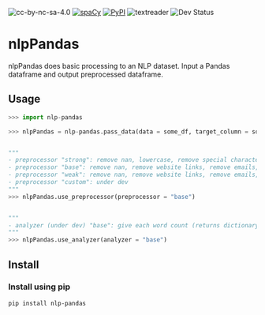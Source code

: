 <img alt="cc-by-nc-sa-4.0" src="https://img.shields.io/badge/License-cc--by--nc--sa--4.0-critical"></a>
[![spaCy](https://img.shields.io/badge/made%20with%20❤%20and-spaCy-09a3d5.svg)](https://spacy.io)
<a href="https://pypi.org/project/nlp-pandas"><img alt="PyPI" src="https://img.shields.io/badge/pypi-supported-yellow"></a>
<img alt="textreader" src="https://img.shields.io/badge/nlpPandas-v.1.0.0-informational"></a>
<img alt="Dev Status" src="https://img.shields.io/badge/Status-Stable-success"></a>

# nlpPandas
nlpPandas does basic processing to an NLP dataset. Input a Pandas dataframe and output preprocessed dataframe.

## Usage

```python
>>> import nlp-pandas

>>> nlpPandas = nlp-pandas.pass_data(data = some_df, target_column = some_column)


"""
- preprocessor "strong": remove nan, lowercase, remove special characters, remove numbers, remove website links, remove emails, remove nextline (\n), remove repeating whitespace
- preprocessor "base": remove nan, remove website links, remove emails, remove nextline (\n), remove repeating whitespace, *give whitespace number ("3boys"->"3 boys")
- preprocessor "weak": remove nan, remove website links, remove emails, remove nextline (\n), remove repeating whitespace, *give whitespace number ("3boys"->"3 boys")
- preprocessor "custom": under dev
"""
>>> nlpPandas.use_preprocessor(preprocessor = "base")


"""
- analyzer (under dev) "base": give each word count (returns dictionary)
"""
>>> nlpPandas.use_analyzer(analyzer = "base")
```

## Install

### Install using pip
```shell
pip install nlp-pandas
```